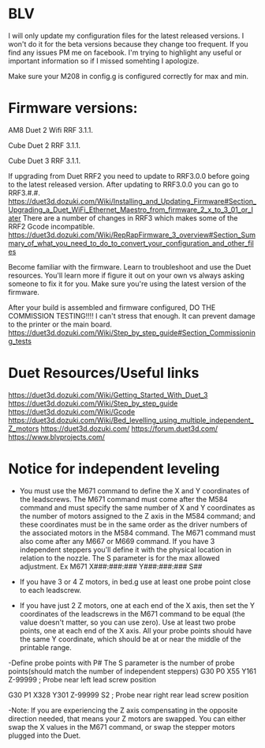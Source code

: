 # BLV
I will only update my configuration files for the latest released versions. I won't do it for the beta versions because they change too frequent. If you find any issues PM me on facebook. I'm trying to highlight any useful or important information so if I missed somehting I apologize.

Make sure your M208 in config.g is configured correctly for max and min.

# Firmware versions:
AM8 Duet 2 Wifi RRF 3.1.1.

Cube Duet 2 RRF 3.1.1.

Cube Duet 3 RRF 3.1.1.

If upgrading from Duet RRF2 you need to update to RRF3.0.0 before going to the latest released version. After updating to RRF3.0.0 you can go to RRF3.#.#. 
https://duet3d.dozuki.com/Wiki/Installing_and_Updating_Firmware#Section_Upgrading_a_Duet_WiFi_Ethernet_Maestro_from_firmware_2_x_to_3_01_or_later
There are a number of changes in RRF3 which makes some of the RRF2 Gcode incompatible.
https://duet3d.dozuki.com/Wiki/RepRapFirmware_3_overview#Section_Summary_of_what_you_need_to_do_to_convert_your_configuration_and_other_files

Become familiar with the firmware. Learn to troubleshoot and use the Duet resources. You'll learn more if figure it out on your own vs always asking someone to fix it for you.
Make sure you're using the latest version of the firmware.

After your build is assembled and firmware configured, DO THE COMMISSION TESTING!!!! I can't stress that enough. It can prevent damage to the printer or the main board.
https://duet3d.dozuki.com/Wiki/Step_by_step_guide#Section_Commissioning_tests

# Duet Resources/Useful links
https://duet3d.dozuki.com/Wiki/Getting_Started_With_Duet_3
https://duet3d.dozuki.com/Wiki/Step_by_step_guide
https://duet3d.dozuki.com/Wiki/Gcode
https://duet3d.dozuki.com/Wiki/Bed_levelling_using_multiple_independent_Z_motors
https://duet3d.dozuki.com/
https://forum.duet3d.com/
https://www.blvprojects.com/

# Notice for independent leveling
- You must use the M671 command to define the X and Y coordinates of the leadscrews. The M671 command must come after the M584 command and must specify the same number of X and Y coordinates as the number of motors assigned to the Z axis in the M584 command; and these coordinates must be in the same order as the driver numbers of the associated motors in the M584 command. The M671 command must also come after any M667 or M669 command.
If you have 3 independent steppers you'll define it with the physical location in relation to the nozzle. The S parameter is for the max allowed adjustment.
Ex M671 X###:###:### Y###:###:### S##

- If you have 3 or 4 Z motors, in bed.g use at least one probe point close to each leadscrew.

- If you have just 2 Z motors, one at each end of the X axis, then set the Y coordinates of the leadscrews in the M671 command to be equal (the value doesn't matter, so you can use zero). Use at least two probe points, one at each end of the X axis. All your probe points should have the same Y coordinate, which should be at or near the middle of the printable range.

-Define probe points with P#
The S parameter is the number of probe points(should match the number of independent steppers)
G30 P0 X55 Y161 Z-99999			; Probe near left lead screw position

G30 P1 X328 Y301 Z-99999 S2			; Probe near right rear lead screw position

-Note: If you are experiencing the Z axis compensating in the opposite direction needed, that means your Z motors are swapped. You can either swap the X values in the M671 command, or swap the stepper motors plugged into the Duet.
